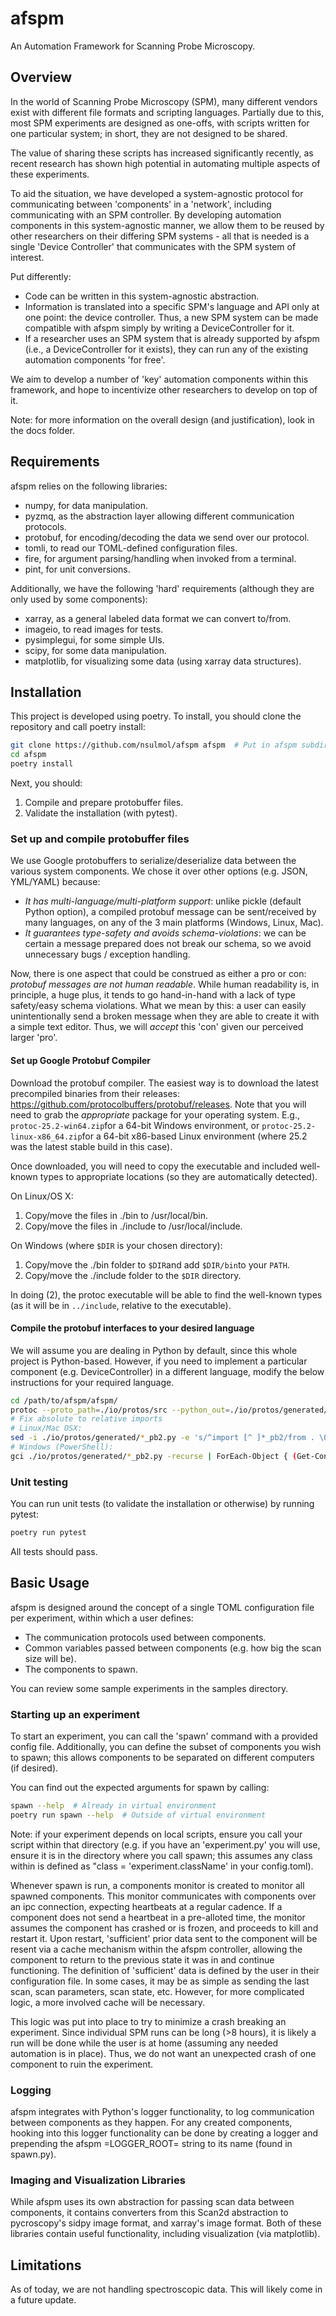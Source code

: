 # afspm

An Automation Framework for Scanning Probe Microscopy.

## Overview

In the world of Scanning Probe Microscopy (SPM), many different vendors exist with different file formats and scripting languages. Partially due to this, most SPM experiments are designed as one-offs, with scripts written for one particular system; in short, they are not designed to be shared.

The value of sharing these scripts has increased significantly recently, as recent research has shown high potential in automating multiple aspects of these experiments. 

To aid the situation, we have developed a system-agnostic protocol for communicating between 'components' in a 'network', including communicating with an SPM controller. By developing automation components in this system-agnostic manner, we allow them to be reused by other researchers on their differing SPM systems - all that is needed is a single 'Device Controller' that communicates with the SPM system of interest. 

Put differently:
- Code can be written in this system-agnostic abstraction.
- Information is translated into a specific SPM's language and API only at one point: the device controller. Thus, a new SPM system can be made compatible with afspm simply by writing a DeviceController for it.
- If a researcher uses an SPM system that is already supported by afspm (i.e., a DeviceController for it exists), they can run any of the existing automation components 'for free'.

We aim to develop a number of 'key' automation components within this framework, and hope to incentivize other researchers to develop on top of it.

Note: for more information on the overall design (and justification), look in the docs folder.

## Requirements

afspm relies on the following libraries:
- numpy, for data manipulation.
- pyzmq, as the abstraction layer allowing different communication protocols.
- protobuf, for encoding/decoding the data we send over our protocol.
- tomli, to read our TOML-defined configuration files.
- fire, for argument parsing/handling when invoked from a terminal.
- pint, for unit conversions.

Additionally, we have the following 'hard' requirements (although they are only used by some components):

- xarray, as a general labeled data format we can convert to/from.
- imageio, to read images for tests.
- pysimplegui, for some simple UIs.
- scipy, for some data manipulation.
- matplotlib, for visualizing some data (using xarray data structures).

## Installation

This project is developed using poetry. To install, you should clone the repository and call poetry install:

``` sh
git clone https://github.com/nsulmol/afspm afspm  # Put in afspm subdirectory
cd afspm
poetry install
```

Next, you should:
1. Compile and prepare protobuffer files.
2. Validate the installation (with pytest).

### Set up and compile protobuffer files

We use Google protobuffers to serialize/deserialize data between the various system components. We chose it over other options (e.g. JSON, YML/YAML) because:
- *It has multi-language/multi-platform support*: unlike pickle (default Python option), a compiled protobuf message can be sent/received by many languages, on any of the 3 main platforms (Windows, Linux, Mac).
- *It guarantees type-safety and avoids schema-violations*: we can be certain a message prepared does not break our schema, so we avoid unnecessary bugs / exception handling.

Now, there is one aspect that could be construed as either a pro or con: *protobuf messages are not human readable*. While human readability is, in principle, a huge plus, it tends to go hand-in-hand with a lack of type safety/easy schema violations. What we mean by this: a user can easily unintentionally send a broken message when they are able to create it with a simple text editor. Thus, we will *accept* this 'con' given our perceived larger 'pro'.

#### Set up Google Protobuf Compiler
Download the protobuf compiler. The easiest way is to download the latest precompiled binaries from their releases: https://github.com/protocolbuffers/protobuf/releases. Note that you will need to grab the *appropriate* package for your operating system. E.g., ```protoc-25.2-win64.zip```for a 64-bit Windows environment, or ```protoc-25.2-linux-x86_64.zip```for a 64-bit x86-based Linux environment (where 25.2 was the latest stable build in this case).

Once downloaded, you will need to copy the executable and included well-known types to appropriate locations (so they are automatically detected).

On Linux/OS X:
1. Copy/move the files in ./bin to /usr/local/bin.
2. Copy/move the files in ./include to /usr/local/include.

On Windows (where ```$DIR``` is your chosen directory):
1. Copy/move the ./bin folder to ```$DIR```and add ```$DIR/bin```to your ```PATH```.
2. Copy/move the ./include folder to the ```$DIR``` directory. 

In doing (2), the protoc executable will be able to find the well-known types (as it will be in ```../include```, relative to the executable). 

#### Compile the protobuf interfaces to your desired language
We will assume you are dealing in Python by default, since this whole project is Python-based. However, if you need to implement a particular component (e.g. DeviceController) in a different language, modify the below instructions for your required language.

``` sh
cd /path/to/afspm/afspm/
protoc --proto_path=./io/protos/src --python_out=./io/protos/generated/ ./io/protos/src/*.proto
# Fix absolute to relative imports
# Linux/Mac OSX:
sed -i ./io/protos/generated/*_pb2.py -e 's/^import [^ ]*_pb2/from . \0/'
# Windows (PowerShell):
gci ./io/protos/generated/*_pb2.py -recurse | ForEach-Object { (Get-Content $_) | ForEach-Object { $_ -replace "^(import [^ ]*_pb2)", "from . `$0" } | Set-Content $_ }
```

### Unit testing

You can run unit tests (to validate the installation or otherwise) by running pytest:

``` sh
poetry run pytest
```

All tests should pass.

## Basic Usage

afspm is designed around the concept of a single TOML configuration file per experiment, within which a user defines:
- The communication protocols used between components.
- Common variables passed between components (e.g. how big the scan size will be).
- The components to spawn.

You can review some sample experiments in the samples directory.

### Starting up an experiment

To start an experiment, you can call the 'spawn' command with a provided config file. Additionally, you can define the subset of components you wish to spawn; this allows components to be separated on different computers (if desired).

You can find out the expected arguments for spawn by calling:

``` sh
spawn --help  # Already in virtual environment
poetry run spawn --help  # Outside of virtual environment
```

Note: if your experiment depends on local scripts, ensure you call your script within that directory (e.g. if you have an 'experiment.py' you will use, ensure it is in the directory where you call spawn; this assumes any class within is defined as "class = 'experiment.className' in your config.toml).

Whenever spawn is run, a components monitor is created to monitor all spawned components. This monitor communicates with components over an ipc connection, expecting heartbeats at a regular cadence. If a component does not send a heartbeat in a pre-alloted time, the monitor assumes the component has crashed or is frozen, and proceeds to kill and restart it. Upon restart, 'sufficient' prior data sent to the component will be resent via a cache mechanism within the afspm controller, allowing the component to return to the previous state it was in and continue functioning. The definition of 'sufficient' data is defined by the user in their configuration file. In some cases, it may be as simple as sending the last scan, scan parameters, scan state, etc. However, for more complicated logic, a more involved cache will be necessary.

This logic was put into place to try to minimize a crash breaking an experiment. Since individual SPM runs can be long (>8 hours), it is likely a run will be done while the user is at home (assuming any needed automation is in place). Thus, we do not want an unexpected crash of one component to ruin the experiment.

### Logging

afspm integrates with Python's logger functionality, to log communication between components as they happen. For any created components, hooking into this logger functionality can be done by creating a logger and prepending the afspm =LOGGER_ROOT= string to its name (found in spawn.py).

### Imaging and Visualization Libraries

While afspm uses its own abstraction for passing scan data between components, it contains converters from this Scan2d abstraction to pycroscopy's sidpy image format, and xarray's image format. Both of these libraries contain useful functionality, including visualization (via matplotlib).

## Limitations

As of today, we are not handling spectroscopic data. This will likely come in a future update.
